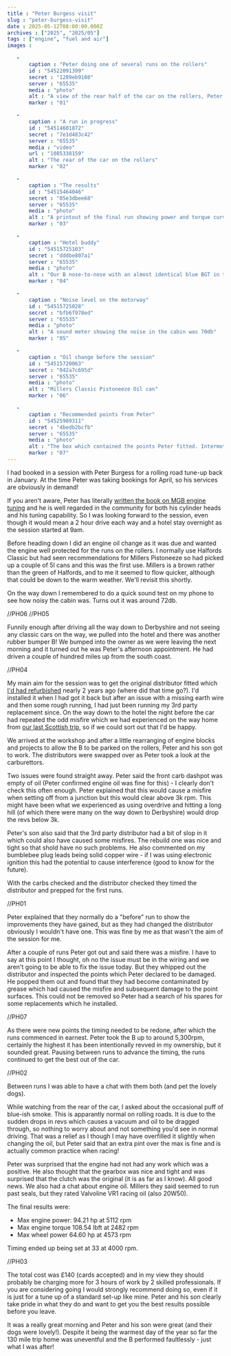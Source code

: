 ```yaml
---
title : "Peter Burgess visit"
slug : "peter-burgess-visit"
date : 2025-05-12T08:00:00.000Z
archives : ["2025", "2025/05"]
tags : ["engine", "fuel and air"]
images :

   -
       caption : "Peter doing one of several runs on the rollers"
       id : "54522091399"
       secret : "1289eb9108"
       server : "65535"
       media : "photo"
       alt : "A view of the rear half of the car on the rollers, Peter can just be seen in the drivers seat with his ear defenders on. The wheels are a blur as the revs are rising"
       marker : "01"

   -
       caption : "A run in progress"
       id : "54514601872"
       secret : "7e1d483c42"
       server : "65535"
       media : "video"
       url : "1085338159"
       alt : "The rear of the car on the rollers"
       marker : "02"

   -
       caption : "The results"
       id : "54515464046"
       secret : "05e3dbee68"
       server : "65535"
       media : "photo"
       alt : "A printout of the final run showing power and torque curves."
       marker : "03"

   -
       caption : "Hotel buddy"
       id : "54515725103"
       secret : "dddbe807a1"
       server : "65535"
       media : "photo"
       alt : "Our B nose-to-nose with an almost identical blue BGT in the hotel car park"
       marker : "04"

   -
       caption : "Noise level on the motorway"
       id : "54515725028"
       secret : "bfb6f978ed"
       server : "65535"
       media : "photo"
       alt : "A sound meter showing the noise in the cabin was 70db"
       marker : "05"

   -
       caption : "Oil change before the session"
       id : "54515720063"
       secret : "042a7c695d"
       server : "65535"
       media : "photo"
       alt : "Millers Classic Pistoneeze Oil can"
       marker : "06"

   -
       caption : "Recommended points from Peter"
       id : "54525989311"
       secret : "4bedb2bcfb"
       server : "65535"
       media : "photo"
       alt : "The box which contained the points Peter fitted. Intermotor Automotive Components part number 22580."
       marker : "07"
---
```


I had booked in a session with Peter Burgess for a rolling road tune-up back in January. At the time Peter was taking bookings for April, so his services are obviously in demand! 

If you aren't aware, Peter has literally [written the book on MGB engine tuning](http://www.peter-burgess.com/page31.html) and he is well regarded in the community for both his cylinder heads and his tuning capability. So I was looking forward to the session, even though it would mean a 2 hour drive each way and a hotel stay overnight as the session started at 9am.

Before heading down I did an engine oil change as it was due and wanted the engine well protected for the runs on the rollers. I normally use Halfords Classic but had seen recommendations for Millers Pistoneeze so had picked up a couple of 5l cans and this was the first use. Millers is a brown rather than the green of Halfords, and to me it seemed to flow quicker, although that could be down to the warm weather. We'll revisit this shortly.

On the way down I remembered to do a quick sound test on my phone to see how noisy the cabin was. Turns out it was around 72db.

<div class="photoinsert">
 //PH06 //PH05
</div>

Funnily enough after driving all the way down to Derbyshire and not seeing any classic cars on the way, we pulled into the hotel and there was another rubber bumper B! We bumped into the owner as we were leaving the next morning and it turned out he was Peter's afternoon appointment. He had driven a couple of hundred miles up from the south coast.

<div class="photoinsert">
 //PH04
</div>

My main aim for the session was to get the original distributor fitted which [I'd had refurbished](/posts/distributor-overhaul/) nearly 2 years ago (where did that time go?). I'd installed it when I had got it back but after an issue with a missing earth wire and then some rough running, I had just been running my 3rd party replacement since. On the way down to the hotel the night before the car had repeated the odd misfire which we had experienced on the way home from [our last Scottish trip](/posts/short-trip-to-scotland/), so if we could sort out that I'd be happy.

We arrived at the workshop and after a little rearranging of engine blocks and projects to allow the B to be parked on the rollers, Peter and his son got to work. The distributors were swapped over as Peter took a look at the carburettors.

Two issues were found straight away. Peter said the front carb dashpot was empty of oil (Peter confirmed engine oil was fine for this) - I clearly don't check this often enough. Peter explained that this would cause a misfire when setting off from a junction but this would clear above 3k rpm. This might have been what we experienced as using overdrive and hitting a long hill (of which there were many on the way down to Derbyshire) would drop the revs below 3k.

Peter's son also said that the 3rd party distributor had a bit of slop in it which could also have caused some misfires. The rebuild one was nice and tight so that shold have no such problems. He also commented on my bumblebee plug leads being solid copper wire - if I was using electronic ignition this had the potential to cause interference (good to know for the future).

With the carbs checked and the distributor checked they timed the distributor and prepped for the first runs.

<div class="photoinsert">
 //PH01
</div>

Peter explained that they normally do a "before" run to show the improvements they have gained, but as they had changed the distributor obviously I wouldn't have one. This was fine by me as that wasn't the aim of the session for me.

After a couple of runs Peter got out and said there was a misfire. I have to say at this point I thought, oh no the issue must be in the wiring and we aren't going to be able to fix the issue today. But they whipped out the distributor and inspected the points which Peter declared to be damaged. He popped them out and found that they had become contaminated by grease which had caused the misfire and subsequent damage to the point surfaces. This could not be removed so Peter had a search of his spares for some replacements which he installed.

<div class="photoinsert">
 //PH07
</div>

As there were new points the timing needed to be redone, after which the runs commenced in earnest. Peter took the B up to around 5,300rpm, certainly the highest it has been intentionally revved in my ownership, but it sounded great. Pausing between runs to advance the timing, the runs continued to get the best out of the car.

<div class="photoinsert">
 //PH02
</div>

Between runs I was able to have a chat with them both (and pet the lovely dogs). 

While watching from the rear of the car, I asked about the occasional puff of blue-ish smoke. This is apparantly normal on rolling roads. It is due to the sudden drops in revs which causes a vacuum and oil to be dragged through, so nothing to worry about and not something you'd see in normal driving. That was a relief as I though I may have overfilled it slightly when changing the oil, but Peter said that an extra pint over the max is fine and is actually common practice when racing!

Peter was surprised that the engine had not had any work which was a positive. He also thought that the gearbox was nice and tight and was surprised that the clutch was the original (it is as far as I know). All good news. We also had a chat about engine oil. Millers they said seemed to run past seals, but they rated Valvoline VR1 racing oil (also 20W50).

The final results were:

- Max engine power: 94.21 hp at 5112 rpm
- Max engine torque 108.54 lbft at 2482 rpm
- Max wheel power 64.60 hp at 4573 rpm

Timing ended up being set at 33 at 4000 rpm.

<div class="photoinsert">
 //PH03
</div>

The total cost was £140 (cards accepted) and in my view they should probably be charging more for 3 hours of work by 2 skilled professionals. If you are considering going I would strongly recommend doing so, even if it is just for a tune up of a standard set-up like mine. Peter and his son clearly take pride in what they do and want to get you the best results possible before you leave.

It was a really great morning and Peter and his son were great (and their dogs were lovely!). Despite it being the warmest day of the year so far the 130 mile trip home was uneventful and the B performed faultlessly - just what I was after!



